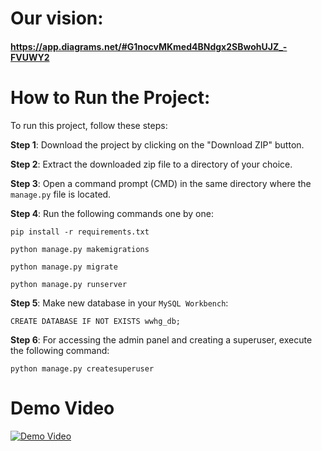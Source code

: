 # Our vision:
#### https://app.diagrams.net/#G1nocvMKmed4BNdgx2SBwohUJZ_-FVUWY2

# How to Run the Project:

To run this project, follow these steps:

**Step 1**: Download the project by clicking on the "Download ZIP" button.

**Step 2**: Extract the downloaded zip file to a directory of your choice.

**Step 3**: Open a command prompt (CMD) in the same directory where the `manage.py` file is located.

**Step 4**: Run the following commands one by one:

    pip install -r requirements.txt

    python manage.py makemigrations

    python manage.py migrate

    python manage.py runserver

**Step 5**: Make new database in your `MySQL Workbench`:

    CREATE DATABASE IF NOT EXISTS wwhg_db;

**Step 6**:  For accessing the admin panel and creating a superuser, execute the following command:

    python manage.py createsuperuser

# Demo Video

[![Demo Video](https://img.youtube.com/vi/QHpJ_4J1BsU/0.jpg)](https://www.youtube.com/watch?v=QHpJ_4J1BsU)

